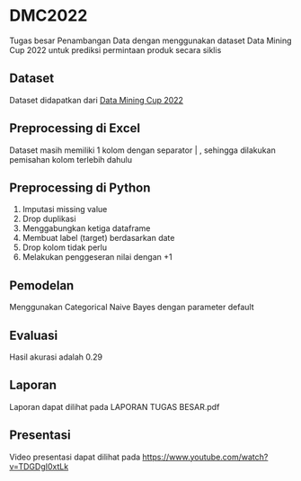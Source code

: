 # DMC2022
Tugas besar Penambangan Data dengan menggunakan dataset Data Mining Cup 2022 untuk prediksi permintaan produk secara siklis

## Dataset
Dataset didapatkan dari [Data Mining Cup 2022](https://www.data-mining-cup.com/dmc-2022/)

## Preprocessing di Excel
Dataset masih memiliki 1 kolom dengan separator | , sehingga dilakukan pemisahan kolom terlebih dahulu

## Preprocessing di Python

1. Imputasi missing value <br>
2. Drop duplikasi <br>
3. Menggabungkan ketiga dataframe <br>
4. Membuat label (target) berdasarkan date <br>
5. Drop kolom tidak perlu <br>
6. Melakukan penggeseran nilai dengan +1 <br>

## Pemodelan
Menggunakan Categorical Naive Bayes dengan parameter default

## Evaluasi
Hasil akurasi adalah 0.29

## Laporan
Laporan dapat dilihat pada LAPORAN TUGAS BESAR.pdf

## Presentasi
Video presentasi dapat dilihat pada https://www.youtube.com/watch?v=TDGDgI0xtLk 
